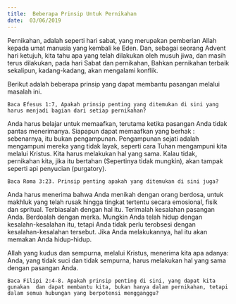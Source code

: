 ```yaml
---
title:  Beberapa Prinsip Untuk Pernikahan
date:  03/06/2019
---
```


Pernikahan, adalah seperti hari sabat, yang merupakan pemberian Allah kepada umat manusia yang kembali ke Eden. Dan, sebagai seorang Advent hari ketujuh, kita tahu apa yang telah dilakukan oleh musuh jiwa, dan masih terus dilakukan, pada hari Sabat dan pernikahan, Bahkan pernikahan terbaik sekalipun, kadang-kadang, akan mengalami konflik.

Berikut adalah beberapa prinsip yang dapat membantu pasangan melalui masalah ini.


`Baca Efesus 1:7, Apakah prinsip penting yang ditemukan di sini yang harus menjadi bagian dari setiap pernikahan?`

Anda harus belajar untuk memaafkan, terutama ketika pasangan Anda tidak pantas menerimanya. Siapapun dapat memaafkan yang berhak : sebenarnya, itu bukan pengampunan. Pengampunan sejati adalah mengampuni mereka yang tidak layak, seperti cara Tuhan mengampuni kita melalui Kristus. Kita harus melakukan hal yang sama. Kalau tidak, pernikahan kita, jika itu bertahan (Sepertinya tidak mungkin), akan tampak seperti api penyucian (purgatory).

`Baca Roma 3:23. Prinsip penting apakah yang ditemukan di sini juga?`

Anda harus menerima bahwa Anda menikah dengan orang berdosa, untuk makhluk yang telah rusak hingga tingkat tertentu secara emosional, fisik dan spritual. Terbiasalah dengan hal itu. Terimalah kesalahan pasangan Anda. Berdoalah dengan merka. Mungkin Anda telah hidup dengan kesalahn-kesalahan itu, tetapi Anda tidak perlu terobsesi dengan kesalahan-kesalahan tersebut. Jika Anda melakukannya, hal itu akan memakan Anda hidup-hidup.

Allah yang kudus dan sempurna, melalui Kristus, menerima kita apa adanya: Anda, yang tidak suci dan tidak sempurna, harus melakukan hal yang sama dengan pasangan Anda.


`Baca Filipi 2:4-8. Apakah prinsip penting di sini, yang dapat kita gunakan  dan dapat membantu kita, bukan hanya dalam pernikahan, tetapi dalam semua hubungan yang berpotensi mengganggu?`